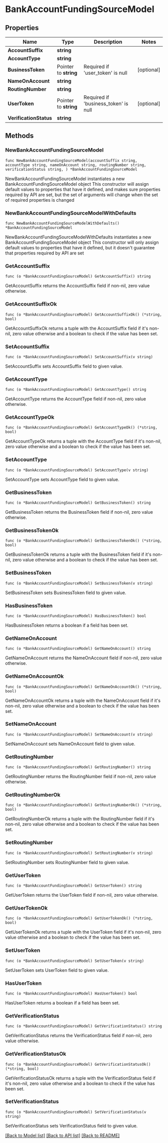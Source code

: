 # BankAccountFundingSourceModel

## Properties

Name | Type | Description | Notes
------------ | ------------- | ------------- | -------------
**AccountSuffix** | **string** |  | 
**AccountType** | **string** |  | 
**BusinessToken** | Pointer to **string** | Required if &#39;user_token&#39; is null | [optional] 
**NameOnAccount** | **string** |  | 
**RoutingNumber** | **string** |  | 
**UserToken** | Pointer to **string** | Required if &#39;business_token&#39; is null | [optional] 
**VerificationStatus** | **string** |  | 

## Methods

### NewBankAccountFundingSourceModel

`func NewBankAccountFundingSourceModel(accountSuffix string, accountType string, nameOnAccount string, routingNumber string, verificationStatus string, ) *BankAccountFundingSourceModel`

NewBankAccountFundingSourceModel instantiates a new BankAccountFundingSourceModel object
This constructor will assign default values to properties that have it defined,
and makes sure properties required by API are set, but the set of arguments
will change when the set of required properties is changed

### NewBankAccountFundingSourceModelWithDefaults

`func NewBankAccountFundingSourceModelWithDefaults() *BankAccountFundingSourceModel`

NewBankAccountFundingSourceModelWithDefaults instantiates a new BankAccountFundingSourceModel object
This constructor will only assign default values to properties that have it defined,
but it doesn't guarantee that properties required by API are set

### GetAccountSuffix

`func (o *BankAccountFundingSourceModel) GetAccountSuffix() string`

GetAccountSuffix returns the AccountSuffix field if non-nil, zero value otherwise.

### GetAccountSuffixOk

`func (o *BankAccountFundingSourceModel) GetAccountSuffixOk() (*string, bool)`

GetAccountSuffixOk returns a tuple with the AccountSuffix field if it's non-nil, zero value otherwise
and a boolean to check if the value has been set.

### SetAccountSuffix

`func (o *BankAccountFundingSourceModel) SetAccountSuffix(v string)`

SetAccountSuffix sets AccountSuffix field to given value.


### GetAccountType

`func (o *BankAccountFundingSourceModel) GetAccountType() string`

GetAccountType returns the AccountType field if non-nil, zero value otherwise.

### GetAccountTypeOk

`func (o *BankAccountFundingSourceModel) GetAccountTypeOk() (*string, bool)`

GetAccountTypeOk returns a tuple with the AccountType field if it's non-nil, zero value otherwise
and a boolean to check if the value has been set.

### SetAccountType

`func (o *BankAccountFundingSourceModel) SetAccountType(v string)`

SetAccountType sets AccountType field to given value.


### GetBusinessToken

`func (o *BankAccountFundingSourceModel) GetBusinessToken() string`

GetBusinessToken returns the BusinessToken field if non-nil, zero value otherwise.

### GetBusinessTokenOk

`func (o *BankAccountFundingSourceModel) GetBusinessTokenOk() (*string, bool)`

GetBusinessTokenOk returns a tuple with the BusinessToken field if it's non-nil, zero value otherwise
and a boolean to check if the value has been set.

### SetBusinessToken

`func (o *BankAccountFundingSourceModel) SetBusinessToken(v string)`

SetBusinessToken sets BusinessToken field to given value.

### HasBusinessToken

`func (o *BankAccountFundingSourceModel) HasBusinessToken() bool`

HasBusinessToken returns a boolean if a field has been set.

### GetNameOnAccount

`func (o *BankAccountFundingSourceModel) GetNameOnAccount() string`

GetNameOnAccount returns the NameOnAccount field if non-nil, zero value otherwise.

### GetNameOnAccountOk

`func (o *BankAccountFundingSourceModel) GetNameOnAccountOk() (*string, bool)`

GetNameOnAccountOk returns a tuple with the NameOnAccount field if it's non-nil, zero value otherwise
and a boolean to check if the value has been set.

### SetNameOnAccount

`func (o *BankAccountFundingSourceModel) SetNameOnAccount(v string)`

SetNameOnAccount sets NameOnAccount field to given value.


### GetRoutingNumber

`func (o *BankAccountFundingSourceModel) GetRoutingNumber() string`

GetRoutingNumber returns the RoutingNumber field if non-nil, zero value otherwise.

### GetRoutingNumberOk

`func (o *BankAccountFundingSourceModel) GetRoutingNumberOk() (*string, bool)`

GetRoutingNumberOk returns a tuple with the RoutingNumber field if it's non-nil, zero value otherwise
and a boolean to check if the value has been set.

### SetRoutingNumber

`func (o *BankAccountFundingSourceModel) SetRoutingNumber(v string)`

SetRoutingNumber sets RoutingNumber field to given value.


### GetUserToken

`func (o *BankAccountFundingSourceModel) GetUserToken() string`

GetUserToken returns the UserToken field if non-nil, zero value otherwise.

### GetUserTokenOk

`func (o *BankAccountFundingSourceModel) GetUserTokenOk() (*string, bool)`

GetUserTokenOk returns a tuple with the UserToken field if it's non-nil, zero value otherwise
and a boolean to check if the value has been set.

### SetUserToken

`func (o *BankAccountFundingSourceModel) SetUserToken(v string)`

SetUserToken sets UserToken field to given value.

### HasUserToken

`func (o *BankAccountFundingSourceModel) HasUserToken() bool`

HasUserToken returns a boolean if a field has been set.

### GetVerificationStatus

`func (o *BankAccountFundingSourceModel) GetVerificationStatus() string`

GetVerificationStatus returns the VerificationStatus field if non-nil, zero value otherwise.

### GetVerificationStatusOk

`func (o *BankAccountFundingSourceModel) GetVerificationStatusOk() (*string, bool)`

GetVerificationStatusOk returns a tuple with the VerificationStatus field if it's non-nil, zero value otherwise
and a boolean to check if the value has been set.

### SetVerificationStatus

`func (o *BankAccountFundingSourceModel) SetVerificationStatus(v string)`

SetVerificationStatus sets VerificationStatus field to given value.



[[Back to Model list]](../README.md#documentation-for-models) [[Back to API list]](../README.md#documentation-for-api-endpoints) [[Back to README]](../README.md)


